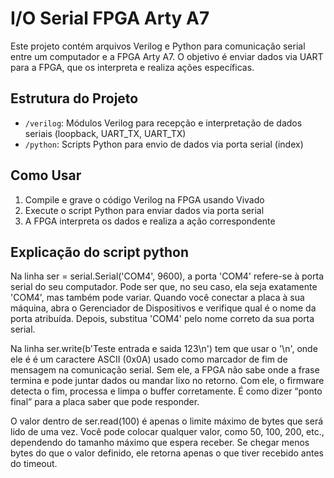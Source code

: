 # I/O Serial FPGA Arty A7

Este projeto contém arquivos Verilog e Python para comunicação serial entre um computador e a FPGA Arty A7. O objetivo é enviar dados via UART para a FPGA, que os interpreta e realiza ações específicas.

## Estrutura do Projeto

- `/verilog`: Módulos Verilog para recepção e interpretação de dados seriais (loopback, UART_TX, UART_TX)
- `/python`: Scripts Python para envio de dados via porta serial (index)


## Como Usar

1. Compile e grave o código Verilog na FPGA usando Vivado
2. Execute o script Python para enviar dados via porta serial
3. A FPGA interpreta os dados e realiza a ação correspondente


## Explicação do script python

Na linha ser = serial.Serial('COM4', 9600), a porta 'COM4' refere-se à porta serial do seu computador. Pode ser que, no seu caso, ela seja exatamente 'COM4', mas também pode variar. Quando você conectar a placa à sua máquina, abra o Gerenciador de Dispositivos e verifique qual é o nome da porta atribuída. Depois, substitua 'COM4' pelo nome correto da sua porta serial.

Na linha ser.write(b'Teste entrada e saida 123\n') tem que usar o '\n', onde ele é é um caractere ASCII (0x0A) usado como marcador de fim de mensagem na comunicação serial.
Sem ele, a FPGA não sabe onde a frase termina e pode juntar dados ou mandar lixo no retorno.
Com ele, o firmware detecta o fim, processa e limpa o buffer corretamente.
É como dizer “ponto final” para a placa saber que pode responder.

O valor dentro de ser.read(100) é apenas o limite máximo de bytes que será lido de uma vez.
Você pode colocar qualquer valor, como 50, 100, 200, etc., dependendo do tamanho máximo que espera receber.
Se chegar menos bytes do que o valor definido, ele retorna apenas o que tiver recebido antes do timeout.


